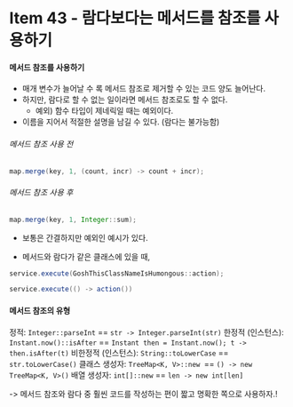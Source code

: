 # Item 43 - 람다보다는 메서드를 참조를 사용하기

#### 메서드 참조를 사용하기
* 매개 변수가 늘어날 수 록 메서드 참조로 제거할 수 있는 코드 양도 늘어난다.
* 하지만, 람다로 할 수 없는 일이라면 메서드 참조로도 할 수 없다.
	* 예외) 함수 타입이 제네릭일 때는 예외이다.
* 이름을 지어서 적절한 설명을 남길 수 있다. (람다는 불가능함)


###### 메서드 참조 사용 전
```java
map.merge(key, 1, (count, incr) -> count + incr);
``` 

###### 메서드 참조 사용 후
```java
map.merge(key, 1, Integer::sum);
```

* 보통은 간결하지만 예외인 예시가 있다.

* 메서드와 람다가 같은 클래스에 있을 때,
```java
service.execute(GoshThisClassNameIsHumongous::action);
``` 
```java
service.execute(() -> action())
``` 

#### 메서드 참조의 유형
정적: `Integer::parseInt` == `str -> Integer.parseInt(str)`
한정적 (인스턴스): `Instant.now()::isAfter` == `Instant then = Instant.now(); t -> then.isAfter(t)`
비한정적 (인스턴스): `String::toLowerCase` == `str.toLowerCase()`
클래스 생성자: `TreeMap<K, V>::new `== `() -> new TreeMap<K, V>()`
배열 생성자: `int[]::new` == `len -> new int[len]`


-> 메서드 참조와 람다 중 훨씬 코드를 작성하는 편이 짧고 명확한 쪽으로 사용하자.!

<!-- 
```java

``` 
-->